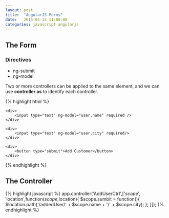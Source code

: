 ```yaml
---
layout: post
title:  "AngularJS Forms"
date:   2015-05-14 11:00:00
categories: javascript angularjs
---
```


## The Form

### Directives

* ng-submit
* ng-model

Two or more controllers can be applied to the same element, and we can use **controller as** to identify each controller.

{% highlight html %}
<form ng-submit="user.submit()" ng-controller="AddUserCtrl as user">
    
    <div>
        <input type="text" ng-model="user.name" required />
    </div>

    <div>
        <input type="text" ng-model="user.city" required/>
    </div>

    <div>
        <button type="submit">Add Customer</button>
    </div>

</form>
{% endhighlight %}

## The Controller

{% highlight javascript %}
app.controller('AddUserCtrl',['$scope','$location',function($scope,$location){
    $scope.sumbit = function(){
        $location.path('/addedUser/' + $scope.name + '/' + $scope.city);
    };
}]);
{% endhighlight %}